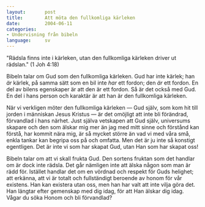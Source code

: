 ```yaml
---
layout:       post
title:        Att möta den fullkomliga kärleken
date:         2004-06-11
categories:
- Undervisning från bibeln
language:     sv
---
```

"Rädsla finns inte i kärleken, utan den fullkomliga kärleken driver ut rädslan." (1 Joh 4:18)

Bibeln talar om Gud som den fullkomliga kärleken.  Gud har inte kärlek; han <em>är</em> kärlek, på samma sätt som en bil inte <em>har</em> ett fordon; den <em>är</em> ett fordon.  En del av bilens egenskaper är att den är ett fordon.  Så är det också med Gud.  En del i hans person och karaktär är att han är den fullkomliga kärleken.

När vi verkligen möter den fullkomliga kärleken &mdash; Gud själv, som kom hit till jorden i människan Jesus Kristus &mdash; är det omöjligt att inte bli förändrad, förvandlad i hans närhet.  Just själva vetskapen att Gud själv, universums skapare och den som älskar mig mer än jag med mitt sinne och förstånd kan förstå, har kommit nära mig, är så mycket större än vad vi med våra små, enkla tankar kan begripa oss på och omfatta.  Men det är ju inte så konstigt egentligen.  Det är inte vi som har skapat Gud, utan Han som har skapat oss!

Bibeln talar om att vi skall frukta Gud.  Den sortens fruktan som det handlar om är dock inte rädsla.  Det går nämligen inte att älska någon som man är rädd för.  Istället handlar det om en vördnad och respekt för Guds helighet; att erkänna, att vi är totalt och fullständigt beroende av honom för vår existens.  Han kan existera utan oss, men han har valt att inte vilja göra det.  Han längtar efter gemenskap med dig idag, för att Han älskar dig idag.  Vågar du söka Honom och bli förvandlad?
